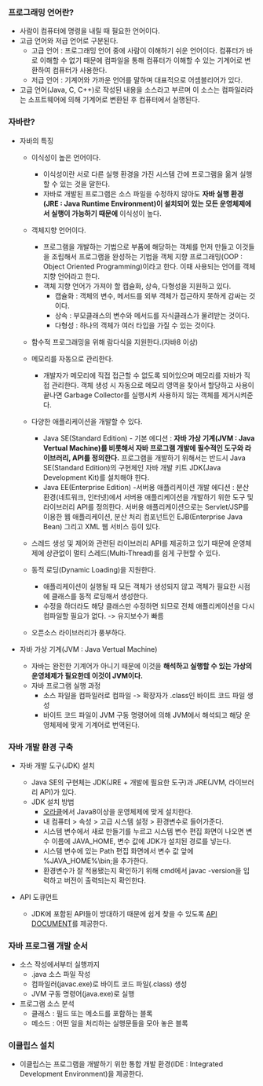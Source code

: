 ### 프로그래밍 언어란?
* 사람이 컴퓨터에 명령을 내릴 때 필요한 언어이다.
* 고급 언어와 저급 언어로 구분된다.
   * 고급 언어 : 프로그래밍 언어 중에 사람이 이해하기 쉬운 언어이다. 컴퓨터가 바로 이해할 수 없기 때문에 컴파일을 통해 컴퓨터가 이해할 수 있는 기계어로 변환하여 컴퓨터가 사용한다.
   * 저급 언어 : 기계어와 가까운 언어를 말하며 대표적으로 어셈블리어가 있다.
* 고급 언어(Java, C, C++)로 작성된 내용을 소스라고 부르며 이 소스는 컴파일러라는 소프트웨어에 의해 기계어로 변환된 후 컴퓨터에서 실행된다.

### 자바란?
 * 자바의 특징
   * 이식성이 높은 언어이다.
      * 이식성이란 서로 다른 실행 환경을 가진 시스템 간에 프로그램을 옮겨 실행할 수 있는 것을 말한다. 
      * 자바로 개발된 프로그램은 소스 파일을 수정하지 않아도 <b>자바 실행 환경(JRE : Java Runtime Environment)이 설치되어 있는 모든 운영체제에서 실행이 가능하기 때문에</b> 이식성이 높다.
      
   * 객체지향 언어이다.
      * 프로그램을 개발하는 기법으로 부품에 해당하는 객체를 먼저 만들고 이것들을 조립해서 프로그램을 완성하는 기법을 객체 지향 프로그래밍(OOP : Object Oriented Programming)이라고 한다. 이때 사용되는 언어를 객체 지향 언어라고 한다.
      * 객체 지향 언어가 가져야 할 캡슐화, 상속, 다형성을 지원하고 있다.
         * 캡슐화 : 객체의 변수, 메서드를 외부 객체가 접근하지 못하게 감싸는 것이다. 
         * 상속 : 부모클래스의 변수와 메서드를 자식클래스가 물려받는 것이다.
         * 다형성 : 하나의 객체가 여러 타입을 가질 수 있는 것이다. 
         
   * 함수적 프로그래밍을 위해 람다식을 지원한다.(자바8 이상)
   
   * 메모리를 자동으로 관리한다.
       * 개발자가 메모리에 직접 접근할 수 없도록 되어있으며 메모리를 자바가 직접 관리한다. 객체 생성 시 자동으로 메모리 영역을 찾아서 할당하고 사용이 끝나면 Garbage Collector를 실행시켜 사용하지 않는 객체를 제거시켜준다.
   
   * 다양한 애플리케이션을 개발할 수 있다.
      * Java SE(Standard Edition) - 기본 에디션 : <b>자바 가상 기계(JVM : Java Vertual Machine)를 비롯해서 자바 프로그램 개발에 필수적인 도구와 라이브러리, API를 정의한다.</b> 프로그램을 개발하기 위해서는 반드시 Java SE(Standard Edition)의 구현체인 자바 개발 키트 JDK(Java Development Kit)를 설치해야 한다.
      * Java EE(Enterprise Edition) -서버용 애플리케이션 개발 에디션 : 분산 환경(네트워크, 인터넷)에서 서버용 애플리케이션을 개발하기 위한 도구 및 라이브러리 API를 정의한다. 서버용 애플리케이션으로는 Servlet/JSP를 이용한 웹 애플리케이션, 분산 처리 컴포넌트인 EJB(Enterprise Java Bean) 그리고 XML 웹 서비스 등이 있다.
   
   * 스레드 생성 및 제어와 관련된 라이브러리 API를 제공하고 있기 때문에 운영체제에 상관없이 멀티 스레드(Multi-Thread)를 쉽게 구현할 수 있다.
   
   * 동적 로딩(Dynamic Loading)을 지원한다.
      * 애플리케이션이 실행될 때 모든 객체가 생성되지 않고 객체가 필요한 시점에 클래스를 동적 로딩해서 생성한다.
      * 수정을 하더라도 해당 클래스만 수정하면 되므로 전체 애플리케이션을 다시 컴파일할 필요가 없다. -> 유지보수가 빠름
   
   * 오픈소스 라이브러리가 풍부하다.   

* 자바 가상 기계(JVM : Java Vertual Machine)
    * 자바는 완전한 기계어가 아니기 때문에 이것을 <b>해석하고 실행할 수 있는 가상의 운영체제가 필요한데 이것이 JVM이다.</b>
    * 자바 프로그램 실행 과정
        * 소스 파일을 컴파일러로 컴파일 -> 확장자가 .class인 바이트 코드 파일 생성
        * 바이트 코드 파일이 JVM 구동 명령어에 의해 JVM에서 해석되고 해당 운영체제에 맞게 기계어로 번역된다.
        
### 자바 개발 환경 구축
* 자바 개발 도구(JDK) 설치
    * Java SE의 구현체는 JDK(JRE + 개발에 필요한 도구)과 JRE(JVM, 라이브러리 API)가 있다.
    * JDK 설치 방법
        * [오라클](https://www.oracle.com/java/technologies/downloads/)에서 Java8이상을 운영체제에 맞게 설치한다.
        * 내 컴퓨터 > 속성 > 고급 시스템 설정 > 환경변수로 들어가준다.
        * 시스템 변수에서 새로 만들기를 누르고 시스템 변수 편집 화면이 나오면 변수 이름에 JAVA_HOME, 변수 값에 JDK가 설치된 경로를 넣는다.
        * 시스템 변수에 있는 Path 편집 화면에서 변수 값 앞에 %JAVA_HOME%\bin;을 추가한다.
        * 환경변수가 잘 적용됐는지 확인하기 위해 cmd에서 javac -version을 입력하고 버전이 출력되는지 확인한다.

* API 도큐먼트
    * JDK에 포함된 API들이 방대하기 때문에 쉽게 찾을 수 있도록 [API DOCUMENT](https://docs.oracle.com/javase/8/docs/)를 제공한다.
    
### 자바 프로그램 개발 순서
* 소스 작성에서부터 실행까지
    * .java 소스 파일 작성 
    * 컴파일러(javac.exe)로 바이트 코드 파일(.class) 생성
    * JVM 구동 명령어(java.exe)로 실행
* 프로그램 소스 분석
    * 클래스 : 필드 또는 메소드를 포함하는 블록
    * 메소드 : 어떤 일을 처리하는 실행문들을 모아 놓은 블록
    
### 이클립스 설치 
* 이클립스는 프로그램을 개발하기 위한 통합 개발 환경(IDE : Integrated Development Environment)을 제공한다.
